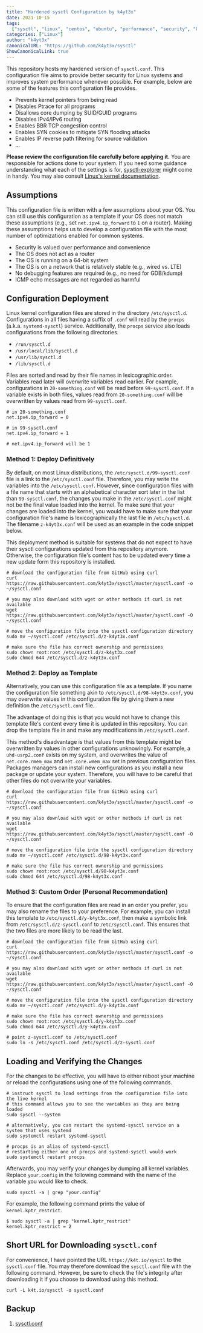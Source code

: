 ```yaml
---
title: "Hardened sysctl Configuration by k4yt3x"
date: 2021-10-15
tags:
  ["sysctl", "linux", "centos", "ubuntu", "performance", "security", "kernel"]
categories: ["Linux"]
author: "k4yt3x"
canonicalURL: "https://github.com/k4yt3x/sysctl"
ShowCanonicalLink: true
---
```


This repository hosts my hardened version of `sysctl.conf`. This configuration file aims to provide better security for Linux systems and improves system performance whenever possible. For example, below are some of the features this configuration file provides.

- Prevents kernel pointers from being read
- Disables Ptrace for all programs
- Disallows core dumping by SUID/GUID programs
- Disables IPv4/IPv6 routing
- Enables BBR TCP congestion control
- Enables SYN cookies to mitigate SYN flooding attacks
- Enables IP reverse path filtering for source validation
- ...

**Please review the configuration file carefully before applying it.** You are responsible for actions done to your system. If you need some guidance understanding what each of the settings is for, [sysctl-explorer](https://sysctl-explorer.net/) might come in handy. You may also consult [Linux's kernel documentation](https://www.kernel.org/doc/Documentation/sysctl/).

## Assumptions

This configuration file is written with a few assumptions about your OS. You can still use this configuration as a template if your OS does not match these assumptions (e.g., set `net.ipv4.ip_forward` to `1` on a router). Making these assumptions helps us to develop a configuration file with the most number of optimizations enabled for common systems.

- Security is valued over performance and convenience
- The OS does not act as a router
- The OS is running on a 64-bit system
- The OS is on a network that is relatively stable (e.g., wired vs. LTE)
- No debugging features are required (e.g., no need for GDB/kdump)
- ICMP echo messages are not regarded as harmful

## Configuration Deployment

Linux kernel configuration files are stored in the directory `/etc/sysctl.d`. Configurations in all files having a suffix of `.conf` will read by the `procps` (a.k.a. `systemd-sysctl`) service. Additionally, the `procps` service also loads configurations from the following directories.

- `/run/sysctl.d`
- `/usr/local/lib/sysctl.d`
- `/usr/lib/sysctl.d`
- `/lib/sysctl.d`

Files are sorted and read by their file names in lexicographic order. Variables read later will overwrite variables read earlier. For example, configurations in `20-something.conf` will be read before `99-sysctl.conf`. If a variable exists in both files, values read from `20-something.conf` will be overwritten by values read from `99-sysctl.conf`.

```properties
# in 20-something.conf
net.ipv4.ip_forward = 0

# in 99-sysctl.conf
net.ipv4.ip_forward = 1

# net.ipv4.ip_forward will be 1
```

### Method 1: Deploy Definitively

By default, on most Linux distributions, the `/etc/sysctl.d/99-sysctl.conf` file is a link to the `/etc/sysctl.conf` file. Therefore, you may write the variables into the `/etc/sysctl.conf`. However, since configuration files with a file name that starts with an alphabetical character sort later in the list than `99-sysctl.conf`, the changes you make in the `/etc/sysctl.conf` might not be the final value loaded into the kernel. To make sure that your changes are loaded into the kernel, you would have to make sure that your configuration file's name is lexicographically the last file in `/etc/sysctl.d`. The filename `z-k4yt3x.conf` will be used as an example in the code snippet below.

This deployment method is suitable for systems that do not expect to have their sysctl configurations updated from this repository anymore. Otherwise, the configuration file's content has to be updated every time a new update form this repository is installed.

```shell
# download the configuration file from GitHub using curl
curl https://raw.githubusercontent.com/k4yt3x/sysctl/master/sysctl.conf -o ~/sysctl.conf

# you may also download with wget or other methods if curl is not available
wget https://raw.githubusercontent.com/k4yt3x/sysctl/master/sysctl.conf -O ~/sysctl.conf

# move the configuration file into the sysctl configuration directory
sudo mv ~/sysctl.conf /etc/sysctl.d/z-k4yt3x.conf

# make sure the file has correct ownership and permissions
sudo chown root:root /etc/sysctl.d/z-k4yt3x.conf
sudo chmod 644 /etc/sysctl.d/z-k4yt3x.conf
```

### Method 2: Deploy as Template

Alternatively, you can use this configuration file as a template. If you name the configuration file something akin to `/etc/sysctl.d/98-k4yt3x.conf`, you may overwrite values in this configuration file by giving them a new definition the `/etc/sysctl.conf` file.

The advantage of doing this is that you would not have to change this template file's content every time it is updated in this repository. You can drop the template file in and make any modifications in `/etc/sysctl.conf`.

This method's disadvantage is that values from this template might be overwritten by values in other configurations unknowingly. For example, a `uhd-usrp2.conf` exists on my system, and overwrites the value of `net.core.rmem_max` and `net.core.wmem_max` set in previous configuration files. Packages managers can install new configurations as you install a new package or update your system. Therefore, you will have to be careful that other files do not overwrite your variables.

```shell
# download the configuration file from GitHub using curl
curl https://raw.githubusercontent.com/k4yt3x/sysctl/master/sysctl.conf -o ~/sysctl.conf

# you may also download with wget or other methods if curl is not available
wget https://raw.githubusercontent.com/k4yt3x/sysctl/master/sysctl.conf -O ~/sysctl.conf

# move the configuration file into the sysctl configuration directory
sudo mv ~/sysctl.conf /etc/sysctl.d/98-k4yt3x.conf

# make sure the file has correct ownership and permissions
sudo chown root:root /etc/sysctl.d/98-k4yt3x.conf
sudo chmod 644 /etc/sysctl.d/98-k4yt3x.conf
```

### Method 3: Custom Order (Personal Recommendation)

To ensure that the configuration files are read in an order you prefer, you may also rename the files to your preference. For example, you can install this template to `/etc/sysctl.d/y-k4yt3x.conf`, then make a symbolic link from `/etc/sysctl.d/z-sysctl.conf` to `/etc/sysctl.conf`. This ensures that the two files are more likely to be read the last.

```shell
# download the configuration file from GitHub using curl
curl https://raw.githubusercontent.com/k4yt3x/sysctl/master/sysctl.conf -o ~/sysctl.conf

# you may also download with wget or other methods if curl is not available
wget https://raw.githubusercontent.com/k4yt3x/sysctl/master/sysctl.conf -O ~/sysctl.conf

# move the configuration file into the sysctl configuration directory
sudo mv ~/sysctl.conf /etc/sysctl.d/y-k4yt3x.conf

# make sure the file has correct ownership and permissions
sudo chown root:root /etc/sysctl.d/y-k4yt3x.conf
sudo chmod 644 /etc/sysctl.d/y-k4yt3x.conf

# point z-sysctl.conf to /etc/sysctl.conf
sudo ln -s /etc/sysctl.conf /etc/sysctl.d/z-sysctl.conf
```

## Loading and Verifying the Changes

For the changes to be effective, you will have to either reboot your machine or reload the configurations using one of the following commands.

```shell
# instruct sysctl to load settings from the configuration file into the live kernel
# this command allows you to see the variables as they are being loaded
sudo sysctl --system

# alternatively, you can restart the systemd-sysctl service on a system that uses systemd
sudo systemctl restart systemd-sysctl

# procps is an alias of systemd-sysctl
# restarting either one of procps and systemd-sysctl would work
sudo systemctl restart procps
```

Afterwards, you may verify your changes by dumping all kernel variables. Replace `your.config` in the following command with the name of the variable you would like to check.

```shell
sudo sysctl -a | grep "your.config"
```

For example, the following command prints the value of `kernel.kptr_restrict`.

```shell
$ sudo sysctl -a | grep "kernel.kptr_restrict"
kernel.kptr_restrict = 2
```

## Short URL for Downloading `sysctl.conf`

For convenience, I have pointed the URL `https://k4t.io/sysctl` to the `sysctl.conf` file. You may therefore download the `sysctl.conf` file with the following command. However, be sure to check the file's integrity after downloading it if you choose to download using this method.

```shell
curl -L k4t.io/sysctl -o sysctl.conf
```

## Backup

1. [sysctl.conf](../../files/sysctl.conf)
